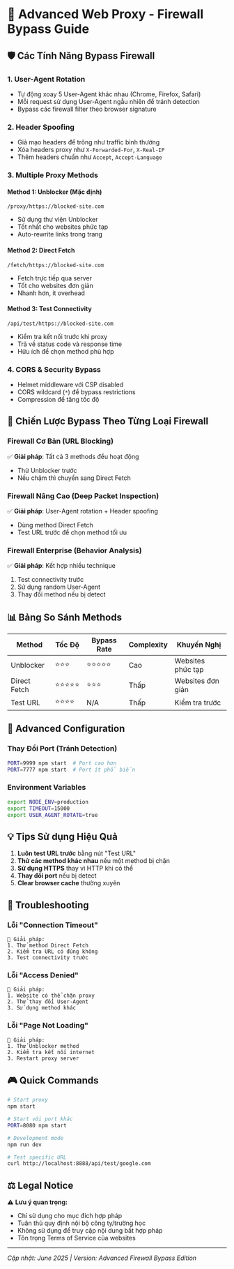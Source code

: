 # 🚀 Advanced Web Proxy - Firewall Bypass Guide

## 🛡️ Các Tính Năng Bypass Firewall

### 1. **User-Agent Rotation**
- Tự động xoay 5 User-Agent khác nhau (Chrome, Firefox, Safari)
- Mỗi request sử dụng User-Agent ngẫu nhiên để tránh detection
- Bypass các firewall filter theo browser signature

### 2. **Header Spoofing** 
- Giả mạo headers để trông như traffic bình thường
- Xóa headers proxy như `X-Forwarded-For`, `X-Real-IP`
- Thêm headers chuẩn như `Accept`, `Accept-Language`

### 3. **Multiple Proxy Methods**

#### Method 1: Unblocker (Mặc định)
```
/proxy/https://blocked-site.com
```
- Sử dụng thư viện Unblocker
- Tốt nhất cho websites phức tạp
- Auto-rewrite links trong trang

#### Method 2: Direct Fetch 
```
/fetch/https://blocked-site.com
```
- Fetch trực tiếp qua server
- Tốt cho websites đơn giản
- Nhanh hơn, ít overhead

#### Method 3: Test Connectivity
```
/api/test/https://blocked-site.com
```
- Kiểm tra kết nối trước khi proxy
- Trả về status code và response time
- Hữu ích để chọn method phù hợp

### 4. **CORS & Security Bypass**
- Helmet middleware với CSP disabled
- CORS wildcard (`*`) để bypass restrictions  
- Compression để tăng tốc độ

## 🎯 Chiến Lược Bypass Theo Từng Loại Firewall

### Firewall Cơ Bản (URL Blocking)
✅ **Giải pháp**: Tất cả 3 methods đều hoạt động
- Thử Unblocker trước
- Nếu chậm thì chuyển sang Direct Fetch

### Firewall Nâng Cao (Deep Packet Inspection)
✅ **Giải pháp**: User-Agent rotation + Header spoofing
- Dùng method Direct Fetch
- Test URL trước để chọn method tối ưu

### Firewall Enterprise (Behavior Analysis)
✅ **Giải pháp**: Kết hợp nhiều technique
1. Test connectivity trước
2. Sử dụng random User-Agent
3. Thay đổi method nếu bị detect

## 📊 Bảng So Sánh Methods

| Method | Tốc Độ | Bypass Rate | Complexity | Khuyến Nghị |
|--------|--------|-------------|------------|-------------|
| Unblocker | ⭐⭐⭐ | ⭐⭐⭐⭐⭐ | Cao | Websites phức tạp |
| Direct Fetch | ⭐⭐⭐⭐⭐ | ⭐⭐⭐ | Thấp | Websites đơn giản |
| Test URL | ⭐⭐⭐⭐ | N/A | Thấp | Kiểm tra trước |

## 🔧 Advanced Configuration

### Thay Đổi Port (Tránh Detection)
```bash
PORT=9999 npm start  # Port cao hơn
PORT=7777 npm start  # Port ít phổ biến
```

### Environment Variables
```bash
export NODE_ENV=production
export TIMEOUT=15000
export USER_AGENT_ROTATE=true
```

## 💡 Tips Sử dụng Hiệu Quả

1. **Luôn test URL trước** bằng nút "Test URL"
2. **Thử các method khác nhau** nếu một method bị chặn
3. **Sử dụng HTTPS** thay vì HTTP khi có thể
4. **Thay đổi port** nếu bị detect
5. **Clear browser cache** thường xuyên

## 🚨 Troubleshooting

### Lỗi "Connection Timeout"
```
🔄 Giải pháp:
1. Thử method Direct Fetch
2. Kiểm tra URL có đúng không
3. Test connectivity trước
```

### Lỗi "Access Denied" 
```
🔄 Giải pháp:
1. Website có thể chặn proxy
2. Thử thay đổi User-Agent
3. Sử dụng method khác
```

### Lỗi "Page Not Loading"
```
🔄 Giải pháp:  
1. Thử Unblocker method
2. Kiểm tra kết nối internet
3. Restart proxy server
```

## 🎮 Quick Commands

```bash
# Start proxy
npm start

# Start với port khác
PORT=8080 npm start

# Development mode
npm run dev

# Test specific URL
curl http://localhost:8888/api/test/google.com
```

## ⚖️ Legal Notice

⚠️ **Lưu ý quan trọng:**
- Chỉ sử dụng cho mục đích hợp pháp
- Tuân thủ quy định nội bộ công ty/trường học
- Không sử dụng để truy cập nội dung bất hợp pháp
- Tôn trọng Terms of Service của websites

---
*Cập nhật: June 2025 | Version: Advanced Firewall Bypass Edition*